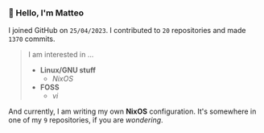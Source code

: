 ### 👋 Hello, I'm Matteo

I joined GitHub on `25/04/2023`.
I contributed to `20` repositories and made `1370` commits.

> I am interested in ...
> 
> - **Linux/GNU stuff**
>     - *NixOS*
> - **FOSS**
>   - *vi*

And currently, I am writing my own **NixOS** configuration. It's somewhere in one of my `9` repositories, if you are *wondering*.
